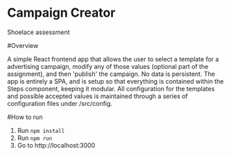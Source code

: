 # Campaign Creator
Shoelace assessment

#Overview

A simple React frontend app that allows the user to select a template for a advertising campaign, modify any of those values (optional part of the assignment), and then 'publish' the campaign. No data is persistent. The app is entirely a SPA, and is setup so that everything is contained within the Steps component, keeping it modular. All configuration for the templates and possible accepted values is maintained through a series of configuration files under /src/config. 

#How to run
1) Run `npm install`
2) Run `npm run`
3) Go to http://localhost:3000
